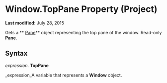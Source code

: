 
# Window.TopPane Property (Project)

 **Last modified:** July 28, 2015

Gets a  ** [Pane](a6995e47-c0a0-2c5e-269f-d7a59d20f982.md)** object representing the top pane of the window. Read-only **Pane**.

## Syntax

 _expression_. **TopPane**

 _expression_A variable that represents a  **Window** object.


